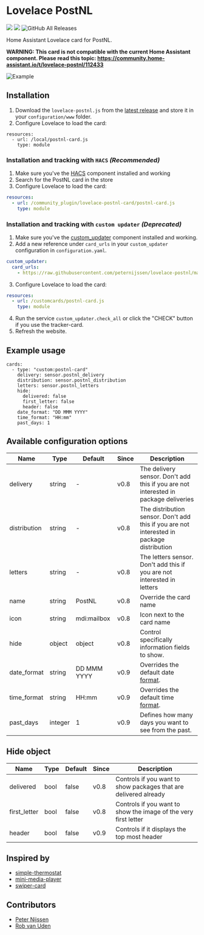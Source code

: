 # Lovelace PostNL

[![](https://img.shields.io/github/release/peternijssen/lovelace-postnl-card.svg?style=flat-square)](https://github.com/peternijssen/lovelace-postnl-card/releases/latest)
[![](https://img.shields.io/travis/peternijssen/lovelace-postnl-card.svg?style=flat-square)](https://travis-ci.org/peternijssen/lovelace-postnl-card)
![GitHub All Releases](https://img.shields.io/github/downloads/peternijssen/lovelace-postnl-card/total.svg)

Home Assistant Lovelace card for PostNL.

**WARNING: This card is not compatible with the current Home Assistant component. Please read this topic:
https://community.home-assistant.io/t/lovelace-postnl/112433**

![Example](https://community-home-assistant-assets.s3.dualstack.us-west-2.amazonaws.com/original/3X/5/2/527bc612e6eb092f1d4887e9d6272c7b4278ec65.png)

## Installation

1. Download the `lovelace-postnl.js` from the [latest release](https://github.com/peternijssen/lovelace-postnl/releases/latest) and store it in your `configuration/www` folder.
2. Configure Lovelace to load the card:

```
resources:
  - url: /local/postnl-card.js
    type: module
 ```

### Installation and tracking with `HACS` _(Recommended)_
1. Make sure you've the [HACS](https://custom-components.github.io/hacs/) component installed and working
2. Search for the PostNL card in the store
3. Configure Lovelace to load the card:

```yaml
resources:
  - url: /community_plugin/lovelace-postnl-card/postnl-card.js
    type: module
```

### Installation and tracking with `custom updater` _(Deprecated)_

1. Make sure you've the [custom_updater](https://github.com/custom-components/custom_updater) component installed and working.
2. Add a new reference under `card_urls` in your `custom_updater` configuration in `configuration.yaml`.

  ```yaml
  custom_updater:
    card_urls:
      - https://raw.githubusercontent.com/peternijssen/lovelace-postnl/master/tracker.json
  ```
3. Configure Lovelace to load the card:

```yaml
resources:
  - url: /customcards/postnl-card.js
    type: module
```

4. Run the service `custom_updater.check_all` or click the "CHECK" button if you use the tracker-card.
5. Refresh the website.

## Example usage
```
cards:
  - type: "custom:postnl-card"
    delivery: sensor.postnl_delivery
    distribution: sensor.postnl_distribution
    letters: sensor.postnl_letters
    hide:
      delivered: false
      first_letter: false
      header: false
    date_format: "DD MMM YYYY"
    time_format: "HH:mm"
    past_days: 1
 ```

## Available configuration options
| Name | Type | Default | Since | Description |
|------|------|---------|-------|-------------|
| delivery | string | - | v0.8 | The delivery sensor. Don't add this if you are not interested in package deliveries |
| distribution | string | - | v0.8 | The distribution sensor.  Don't add this if you are not interested in package distribution |
| letters | string | - | v0.8 | The letters sensor.  Don't add this if you are not interested in letters |
| name | string | PostNL | v0.8 | Override the card name |
| icon | string | mdi:mailbox | v0.8 | Icon next to the card name |
| hide | object | object | v0.8 | Control specifically information fields to show. |
| date_format | string | DD MMM YYYY | v0.9 | Overrides the default date [format](https://momentjs.com/docs/#/displaying/format/). |
| time_format | string | HH:mm | v0.9 | Overrides the default time [format](https://momentjs.com/docs/#/displaying/format/). | 
| past_days |integer | 1 | v0.9 | Defines how many days you want to see from the past. |


## Hide object
| Name | Type | Default | Since | Description |
|------|------|---------|-------|-------------|
| delivered | bool | false | v0.8 |  Controls if you want to show packages that are delivered already |
| first_letter | bool | false | v0.8 |  Controls if  you want to show the image of the very first letter |
| header | bool | false | v0.9 |  Controls if it displays the top most header |


## Inspired by
* [simple-thermostat](https://github.com/nervetattoo/simple-thermostat)
* [mini-media-player](https://github.com/kalkih/mini-media-player)
* [swiper-card](https://github.com/bramkragten/custom-ui)

## Contributors
* [Peter Nijssen](https://github.com/peternijssen)
* [Rob van Uden](https://github.com/robvanuden)
